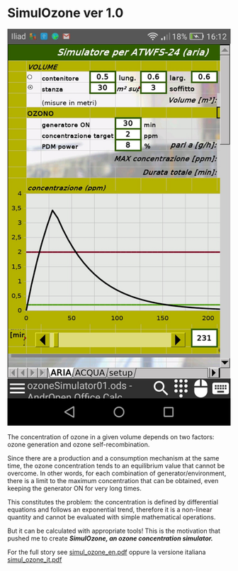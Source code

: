 # SimulOzone ver 1.0  #
![](https://github.com/msillano/Ozone-coronavirus-sonoff/blob/master/PROJECTS-DIY/simulOzone/images/fig001.png)

The concentration of ozone in a given volume depends on two factors: ozone generation and ozone self-recombination.

Since there are a production and a consumption mechanism at the same time, the ozone concentra­tion tends to an equilibrium value that cannot be overcome. In other words, for each combination of genera­tor/environment, there is a limit to the maximum concentration that can be obtained, even keeping the generator ON for very long times.

This constitutes the problem: the concentration is defined by differential equations and follows an exponential trend, therefore it is a non-linear quantity and cannot be evaluated with simple mathe­matical operations.

But it can be calculated with appropriate tools! This is the motivation that pushed me to create ***SimulOzone, an ozone concentration simulator.***

For the full story see [simul_ozone_en.pdf](https://github.com/msillano/Ozone-coronavirus-sonoff/blob/master/PROJECTS-DIY/simulOzone/simul_Ozone_en.pdf) oppure la versione italiana [simul_ozone_it.pdf](https://github.com/msillano/Ozone-coronavirus-sonoff/blob/master/PROJECTS-DIY/simulOzone/simul_Ozone_It.pdf) 

